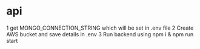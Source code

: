 # api

1 get MONGO_CONNECTION_STRING which will be set in .env file
2 Create AWS bucket and save details in .env
3 Run backend using npm i & npm run start



